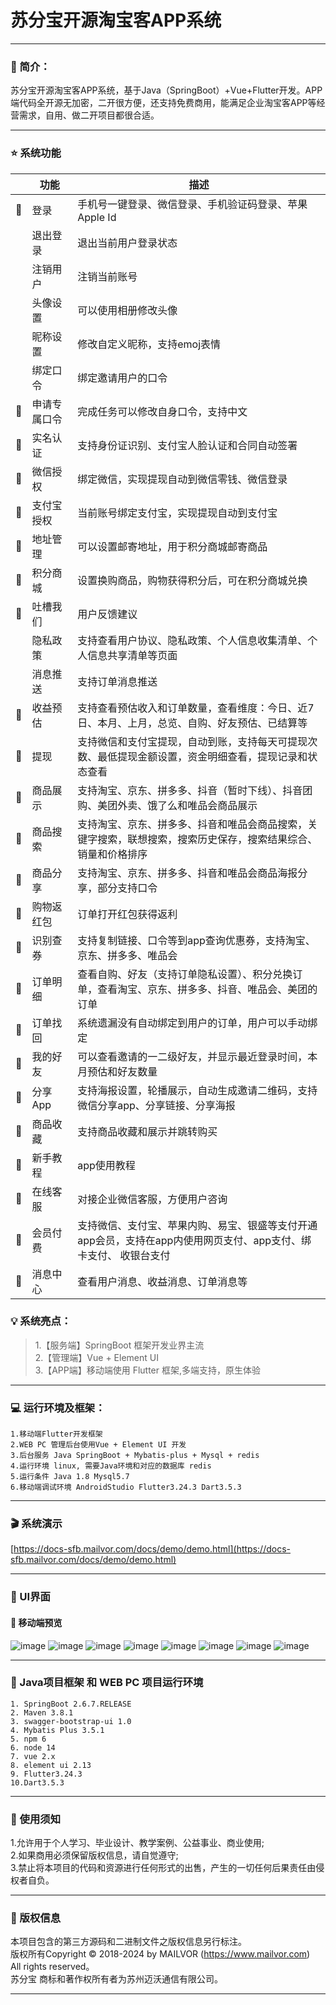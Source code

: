 
# 苏分宝开源淘宝客APP系统


---

### 📖 简介：

苏分宝开源淘宝客APP系统，基于Java（SpringBoot）+Vue+Flutter开发。APP端代码全开源无加密，二开很方便，还支持免费商用，能满足企业淘宝客APP等经营需求，自用、做二开项目都很合适。


---

### ⭐️ 系统功能

|  | 功能     | 描述                                                            |
|--|--------|---------------------------------------------------------------|
| 🚀 | 登录     | 手机号一键登录、微信登录、手机验证码登录、苹果Apple Id                               |
|  | 退出登录   | 退出当前用户登录状态                                                    |
|  | 注销用户   | 注销当前账号                                                        |
|  | 头像设置   | 可以使用相册修改头像                                                    |
|  | 昵称设置   | 修改自定义昵称，支持emoj表情                                              |
|  | 绑定口令   | 绑定邀请用户的口令                                                     |
| 🚀 | 申请专属口令 | 完成任务可以修改自身口令，支持中文                                             |
| 🚀 | 实名认证   | 支持身份证识别、支付宝人脸认证和合同自动签署                                        |
| 🚀 | 微信授权   | 绑定微信，实现提现自动到微信零钱、微信登录                                         |
| 🚀 | 支付宝授权  | 当前账号绑定支付宝，实现提现自动到支付宝                                          |
| 🚀 | 地址管理   | 可以设置邮寄地址，用于积分商城邮寄商品                                           |
| 🚀 | 积分商城   | 设置换购商品，购物获得积分后，可在积分商城兑换                                       |
| 🚀 | 吐槽我们   | 用户反馈建议                                                        |
|  | 隐私政策   | 支持查看用户协议、隐私政策、个人信息收集清单、个人信息共享清单等页面                            |
|  | 消息推送   | 支持订单消息推送                                                      |
| 🚀 | 收益预估   | 支持查看预估收入和订单数量，查看维度：今日、近7日、本月、上月，总览、自购、好友预估、已结算等               |
| 🚀 | 提现     | 支持微信和支付宝提现，自动到账，支持每天可提现次数、最低提现金额设置，资金明细查看，提现记录和状态查看           |
| 🚀 | 商品展示   | 支持淘宝、京东、拼多多、抖音（暂时下线）、抖音团购、美团外卖、饿了么和唯品会商品展示                    |
| 🚀 | 商品搜索   | 支持淘宝、京东、拼多多、抖音和唯品会商品搜索，关键字搜索，联想搜索，搜索历史保存，搜索结果综合、销量和价格排序       |
| 🚀 | 商品分享   | 支持淘宝、京东、拼多多、抖音和唯品会商品海报分享，部分支持口令                               |
| 🚀 | 购物返红包  | 订单打开红包获得返利                                                    |
| 🚀 | 识别查券   | 支持复制链接、口令等到app查询优惠券，支持淘宝、京东、拼多多、唯品会                           |
| 🚀 | 订单明细   | 查看自购、好友（支持订单隐私设置）、积分兑换订单，查看淘宝、京东、拼多多、抖音、唯品会、美团的订单             |
| 🚀 | 订单找回   | 系统遗漏没有自动绑定到用户的订单，用户可以手动绑定                            |
| 🚀 | 我的好友   | 可以查看邀请的一二级好友，并显示最近登录时间，本月预估和好友数量                              |
| 🚀 | 分享App  | 支持海报设置，轮播展示，自动生成邀请二维码，支持微信分享app、分享链接、分享海报                     |
| 🚀 | 商品收藏   | 支持商品收藏和展示并跳转购买                                                |
| 🚀 | 新手教程   | app使用教程                                                       |
| 🚀 | 在线客服   | 对接企业微信客服，方便用户咨询                                               |
| 🚀 | 会员付费   | 支持微信、支付宝、苹果内购、易宝、银盛等支付开通app会员，支持在app内使用网页支付、app支付、绑卡支付、 收银台支付 |
| 🚀 | 消息中心   | 查看用户消息、收益消息、订单消息等                                             |

### 💡 系统亮点：
>1.【服务端】SpringBoot 框架开发业界主流<br>
>2.【管理端】Vue + Element UI<br>
>3.【APP端】移动端使用 Flutter 框架,多端支持，原生体验<br>

---

### 💻 运行环境及框架：
~~~
1.移动端Flutter开发框架
2.WEB PC 管理后台使用Vue + Element UI 开发
3.后台服务 Java SpringBoot + Mybatis-plus + Mysql + redis
4.运行环境 linux, 需要Java环境和对应的数据库 redis
5.运行条件 Java 1.8 Mysql5.7
6.移动端调试环境 AndroidStudio Flutter3.24.3 Dart3.5.3
~~~
---

### 🎬 系统演示
[https://docs-sfb.mailvor.com/docs/demo/demo.html](https://docs-sfb.mailvor.com/docs/demo/demo.html)

---

### 💟 UI界面

#### 📱 移动端预览

<img src="demoimages/7.png" title="" alt="image">
<img src="demoimages/8.png" title="" alt="image">
<img src="demoimages/1.png" title="" alt="image">
<img src="demoimages/2.png" title="" alt="image">
<img src="demoimages/3.png" title="" alt="image">
<img src="demoimages/4.png" title="" alt="image">
<img src="demoimages/5.png" title="" alt="image">
<img src="demoimages/6.png" title="" alt="image">

---


### 🔧 Java项目框架 和 WEB PC 项目运行环境
~~~
1. SpringBoot 2.6.7.RELEASE
2. Maven 3.8.1
3. swagger-bootstrap-ui 1.0
4. Mybatis Plus 3.5.1
5. npm 6
6. node 14
7. vue 2.x
8. element ui 2.13
9. Flutter3.24.3
10.Dart3.5.3
~~~

---


### 🔔 使用须知
1.允许用于个人学习、毕业设计、教学案例、公益事业、商业使用;<br>
2.如果商用必须保留版权信息，请自觉遵守;<br>
3.禁止将本项目的代码和资源进行任何形式的出售，产生的一切任何后果责任由侵权者自负。<br>

---
### 🪪 版权信息
本项目包含的第三方源码和二进制文件之版权信息另行标注。<br>
版权所有Copyright © 2018-2024 by MAILVOR (https://www.mailvor.com)<br>
All rights reserved。<br>
苏分宝 商标和著作权所有者为苏州迈沃通信有限公司。<br>

---
